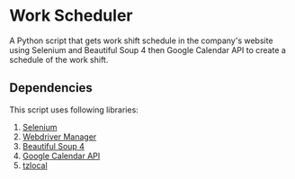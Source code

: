 # Work Scheduler

A Python script that gets work shift schedule in the company's website using Selenium and Beautiful Soup 4 then Google Calendar API to create a schedule of the work shift.

## Dependencies
This script uses following libraries:
1. [Selenium](https://selenium-python.readthedocs.io/)
2. [Webdriver Manager](https://pypi.org/project/webdriver-manager/)
3. [Beautiful Soup 4](https://www.crummy.com/software/BeautifulSoup/bs4/doc/)
4. [Google Calendar API](https://developers.google.com/calendar/api)
5. [tzlocal](https://pypi.org/project/tzlocal/)

